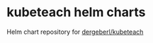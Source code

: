 # kubeteach helm charts

Helm chart repository for [dergeberl/kubeteach](https://github.com/dergeberl/kubeteach)
